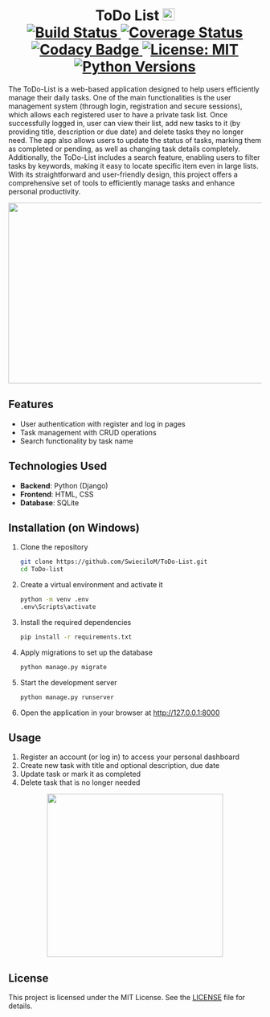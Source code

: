<h1 align="center">ToDo List 
    <img src="https://github.com/user-attachments/assets/b810adbb-ec82-47a5-93e7-e96d064f284c" alt="ToDo list icon" width="24" height="24">
    <br />
    <a href="https://github.com/SwieciloM/ToDo-List/actions/workflows/django.yml">
        <img src="https://github.com/SwieciloM/ToDo-List/actions/workflows/django.yml/badge.svg" alt="Build Status"/>
    </a>
    <a href="https://coveralls.io/github/SwieciloM/ToDo-List?branch=master">
        <img src="https://coveralls.io/repos/github/SwieciloM/ToDo-List/badge.svg?branch=master" alt="Coverage Status"/>
    </a>
    <a href="https://app.codacy.com/gh/SwieciloM/ToDo-List/dashboard">
        <img src="https://app.codacy.com/project/badge/Grade/90374f581bf04c4bab2ad0028e081b57" alt="Codacy Badge"/>
    </a>
    <a href="LICENSE">
        <img src="https://img.shields.io/badge/License-MIT-yellow.svg" alt="License: MIT"/>
    </a>
    <a href="https://www.python.org/downloads/">
        <img src="https://img.shields.io/badge/python-3.8%2B-blue.svg" alt="Python Versions"/>
    </a>
</h1>

The ToDo-List is a web-based application designed to help users efficiently manage their daily tasks. One of the main functionalities is the user management system (through login, registration and secure sessions), which allows each registered user to have a private task list. Once successfully logged in, user can view their list, add new tasks to it (by providing title, description or due date) and delete tasks they no longer need. The app also allows users to update the status of tasks, marking them as completed or pending, as well as changing task details completely. Additionally, the ToDo-List includes a search feature, enabling users to filter tasks by keywords, making it easy to locate specific item even in large lists. With its straightforward and user-friendly design, this project offers a comprehensive set of tools to efficiently manage tasks and enhance personal productivity.

<div align="center">
    <img src="https://github.com/user-attachments/assets/c251b202-82c5-44c7-bf11-70b62f6f7b7d" width="640" height="360" />
</div>

## Features

- User authentication with register and log in pages
- Task management with CRUD operations
- Search functionality by task name

## Technologies Used

- **Backend**: Python (Django)
- **Frontend**: HTML, CSS
- **Database**: SQLite

## Installation (on Windows)

1. Clone the repository
    ```bash
    git clone https://github.com/SwieciloM/ToDo-List.git
    cd ToDo-list
    ```
2. Create a virtual environment and activate it
    ```bash
    python -m venv .env
    .env\Scripts\activate
    ```
3. Install the required dependencies
    ```bash
    pip install -r requirements.txt
    ```
4. Apply migrations to set up the database
    ```bash
    python manage.py migrate
    ```
5. Start the development server
    ```bash
    python manage.py runserver
    ```
6. Open the application in your browser at http://127.0.0.1:8000

## Usage

1. Register an account (or log in) to access your personal dashboard
2. Create new task with title and optional description, due date
3. Update task or mark it as completed
4. Delete task that is no longer needed

<div align="center">
    <img src="https://github.com/user-attachments/assets/cadd4443-36c2-41aa-aa90-e1eb6eefb269" width="350" height="325" />
</div>

## License

This project is licensed under the MIT License. See the [LICENSE](LICENSE) file for details.
